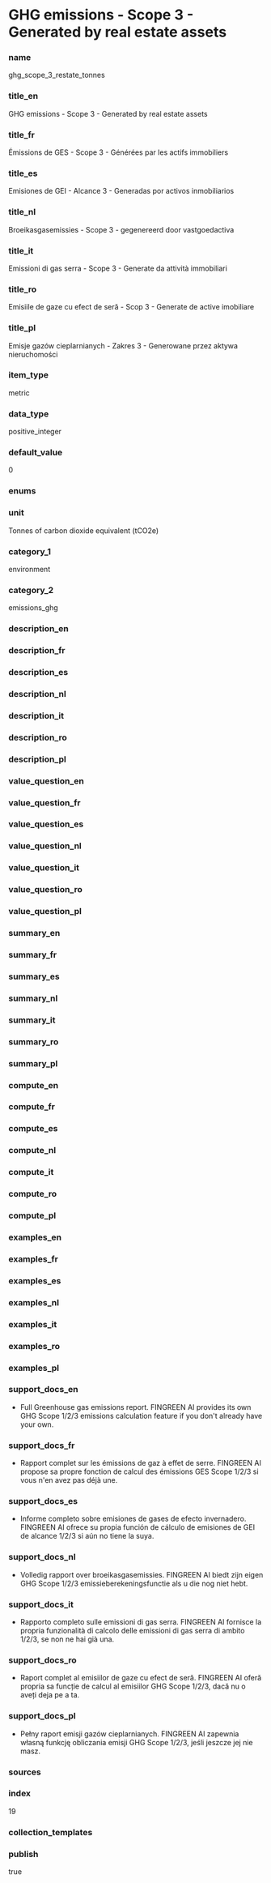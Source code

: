 # GHG emissions - Scope 3 - Generated by real estate assets

### name

ghg_scope_3_restate_tonnes

### title_en

GHG emissions - Scope 3 - Generated by real estate assets

### title_fr

Émissions de GES - Scope 3 - Générées par les actifs immobiliers

### title_es

Emisiones de GEI - Alcance 3 - Generadas por activos inmobiliarios

### title_nl

Broeikasgasemissies - Scope 3 - gegenereerd door vastgoedactiva

### title_it

Emissioni di gas serra - Scope 3 - Generate da attività immobiliari

### title_ro

Emisiile de gaze cu efect de seră - Scop 3 - Generate de active imobiliare

### title_pl

Emisje gazów cieplarnianych - Zakres 3 - Generowane przez aktywa nieruchomości

### item_type

metric

### data_type

positive_integer

### default_value

0

### enums



### unit

Tonnes of carbon dioxide equivalent (tCO2e)

### category_1

environment

### category_2

emissions_ghg

### description_en

### description_fr

### description_es

### description_nl

### description_it

### description_ro

### description_pl


### value_question_en

### value_question_fr

### value_question_es

### value_question_nl

### value_question_it

### value_question_ro

### value_question_pl


### summary_en

### summary_fr

### summary_es

### summary_nl

### summary_it

### summary_ro

### summary_pl


### compute_en

### compute_fr

### compute_es

### compute_nl

### compute_it

### compute_ro

### compute_pl


### examples_en

### examples_fr

### examples_es

### examples_nl

### examples_it

### examples_ro

### examples_pl


### support_docs_en

* Full Greenhouse gas emissions report. FINGREEN AI provides its own GHG
 Scope 1/2/3 emissions calculation feature if you don't already have your
 own.

### support_docs_fr

* Rapport complet sur les émissions de gaz à effet de serre. FINGREEN AI
 propose sa propre fonction de calcul des émissions GES Scope 1/2/3 si vous
 n'en avez pas déjà une.

### support_docs_es

* Informe completo sobre emisiones de gases de efecto invernadero. FINGREEN AI
ofrece su propia función de cálculo de emisiones de GEI de alcance 1/2/3 si
aún no tiene la suya.

### support_docs_nl

* Volledig rapport over broeikasgasemissies. FINGREEN AI biedt zijn eigen GHG
Scope 1/2/3 emissieberekeningsfunctie als u die nog niet hebt.

### support_docs_it

* Rapporto completo sulle emissioni di gas serra. FINGREEN AI fornisce la
propria funzionalità di calcolo delle emissioni di gas serra di ambito 1/2/3,
se non ne hai già una.

### support_docs_ro

* Raport complet al emisiilor de gaze cu efect de seră. FINGREEN AI oferă
propria sa funcție de calcul al emisiilor GHG Scope 1/2/3, dacă nu o aveți
deja pe a ta.

### support_docs_pl

* Pełny raport emisji gazów cieplarnianych. FINGREEN AI zapewnia własną
funkcję obliczania emisji GHG Scope 1/2/3, jeśli jeszcze jej nie masz.

### sources

        
### index

19

### collection_templates



### publish

true
